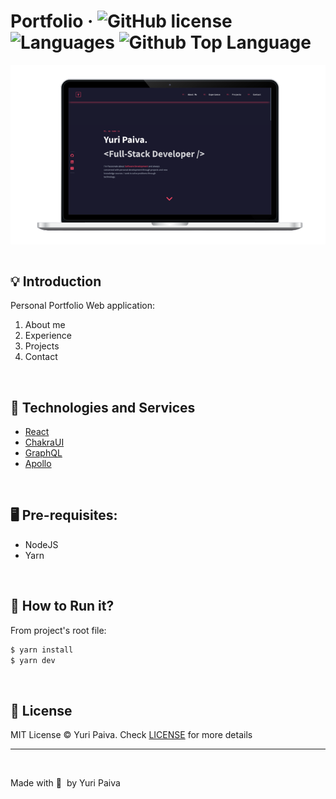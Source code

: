 # Portfolio &middot; ![GitHub license](https://img.shields.io/github/license/yuriqpaiva/portfolio?color=red) ![Languages](https://img.shields.io/github/languages/top/yuriqpaiva/portfolio?color=blue") ![Github Top Language](https://img.shields.io/github/languages/top/yuriqpaiva/portfolio?color=blue)

<div align="center">
  <img align="center" src="./public/app.png" />
</div>

<br>

## 💡 Introduction

Personal Portfolio Web application:

1. About me
2. Experience
3. Projects
4. Contact

<br>

## 🧪 Technologies and Services

- [React](https://reactjs.org)
- [ChakraUI](https://chakra-ui.com/)
- [GraphQL](https://graphql.org/)
- [Apollo](https://chakra-ui.com/)

<br>

## 🖥 Pre-requisites:

- NodeJS
- Yarn

<br/>

## 🚀 How to Run it?

From project's root file:

```sh
$ yarn install
$ yarn dev
```

<br>

## 📝 License

MIT License © Yuri Paiva. Check [LICENSE](LICENSE) for more details

---

<br>

Made with 💜 &nbsp;by Yuri Paiva
